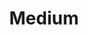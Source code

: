---
layout: page
title: Medium
redirect: https://medium.com/@D_N_Weiss/summary-of-maian-and-its-million-contract-search-for-vulnerabilities-b2d8856d9373
description: An article on medium about our work.
img: /assets/img/medium.png
importance: 4
---
